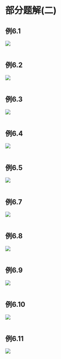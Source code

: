 # 部分题解(二)

## 例6.1

![](https://img.picgo.net/2024/06/04/_6-1nS123a5d377e8f986a9d6.jpg)

```c

```

## 例6.2

![](https://img.picgo.net/2024/06/04/_6-2do-whileS13c2795df353a62e4.jpg)

```c

```

## 例6.3

![](https://img.picgo.net/2024/06/04/_6-3a1daaaf8453f973b.jpg)

```c

```

## 例6.4

![](https://img.picgo.net/2024/06/04/_6-4forS1233925864ab90d9088.jpg)

```c

```

## 例6.5

![](https://img.picgo.net/2024/06/04/_6-51100016010f97be3befd2.jpg)

```c

```

## 例6.7

![](https://img.picgo.net/2024/06/04/_6-7350dd8329ad4321ca98.jpg)

```c

```

## 例6.8

![](https://img.picgo.net/2024/06/04/_6-8n167a7e486b7bc1668.jpg)

```c

```

## 例6.9

![](https://img.picgo.net/2024/06/04/_6-91506cdf6428500de64d.jpg)

```c

```

## 例6.10

![](https://img.picgo.net/2024/06/04/_46df825ffd94836e.jpg)

```c

```

## 例6.11

![](https://img.picgo.net/2024/06/04/_6-125164fe8386a6be99.jpg)

```c

```
